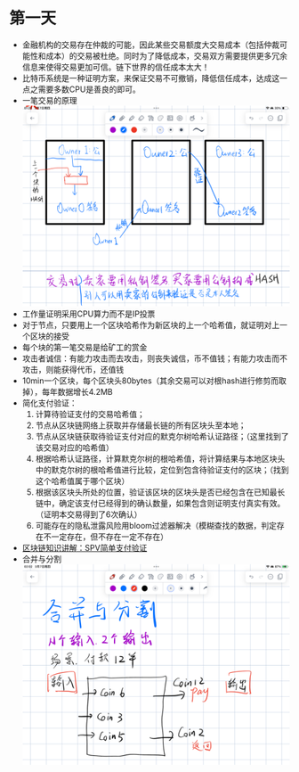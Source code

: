 # 第一天

- 金融机构的交易存在仲裁的可能，因此某些交易额度大交易成本（包括仲裁可能性和成本）的交易被杜绝。同时为了降低成本，交易双方需要提供更多冗余信息来使得交易更加可信。链下世界的信任成本太大！
- 比特币系统是一种证明方案，来保证交易不可撤销，降低信任成本，达成这一点之需要多数CPU是善良的即可。
- 一笔交易的原理![alt text](image-2.png)
- 工作量证明采用CPU算力而不是IP投票
- 对于节点，只要用上一个区块哈希作为新区块的上一个哈希值，就证明对上一个区块的接受
- 每个块的第一笔交易是给矿工的赏金
- 攻击者诚信：有能力攻击而去攻击，则丧失诚信，币不值钱；有能力攻击而不攻击，则能获得代币，还值钱
- 10min一个区块，每个区块头80bytes（其余交易可以对根hash进行修剪而取掉），每年数据增长4.2MB
- 简化支付验证：
    1. 计算待验证支付的交易哈希值；
    2. 节点从区块链网络上获取并存储最长链的所有区块头至本地；
    3. 节点从区块链获取待验证支付对应的默克尔树哈希认证路径；（这里找到了该交易对应的哈希值）
    4. 根据哈希认证路径，计算默克尔树的根哈希值，将计算结果与本地区块头中的默克尔树的根哈希值进行比较，定位到包含待验证支付的区块；（找到这个哈希值属于哪个区块）
    5. 根据该区块头所处的位置，验证该区块的区块头是否已经包含在已知最长链中，确定该支付已经得到的确认数量，如果包含则证明支付真实有效。（证明本交易得到了6次确认）
    6. 可能存在的隐私泄露风险用bloom过滤器解决（模糊查找的数据，判定存在不一定存在，但不存在一定不存在）
- [区块链知识讲解：SPV简单支付验证](https://www.woshipm.com/blockchain/1027209.html)
- 合并与分割![alt text](image-3.png)